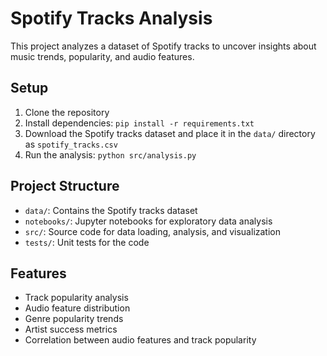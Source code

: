 # Spotify Tracks Analysis

This project analyzes a dataset of Spotify tracks to uncover insights about music trends, popularity, and audio features.

## Setup

1. Clone the repository
2. Install dependencies: `pip install -r requirements.txt`
3. Download the Spotify tracks dataset and place it in the `data/` directory as `spotify_tracks.csv`
4. Run the analysis: `python src/analysis.py`

## Project Structure

- `data/`: Contains the Spotify tracks dataset
- `notebooks/`: Jupyter notebooks for exploratory data analysis
- `src/`: Source code for data loading, analysis, and visualization
- `tests/`: Unit tests for the code

## Features

- Track popularity analysis
- Audio feature distribution
- Genre popularity trends
- Artist success metrics
- Correlation between audio features and track popularity
